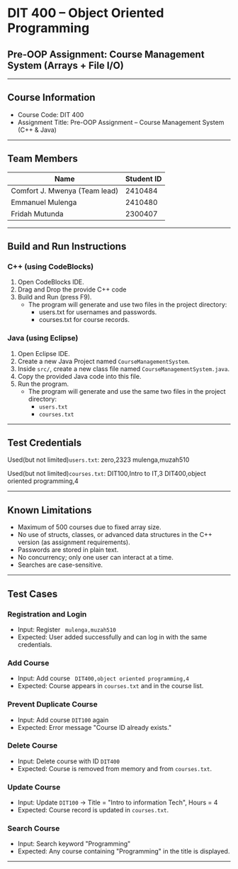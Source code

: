 # DIT 400 – Object Oriented Programming  
## Pre-OOP Assignment: Course Management System (Arrays + File I/O)

---

## Course Information
- Course Code: DIT 400  
- Assignment Title: Pre-OOP Assignment – Course Management System (C++ & Java)

---

## Team Members

| Name                | Student ID |
|---------------------|------------|
| Comfort J. Mwenya (Team lead)| 2410484    |
| Emmanuel Mulenga    | 2410480    |
| Fridah Mutunda      | 2300407    |

---

## Build and Run Instructions

### C++ (using CodeBlocks)
1. Open CodeBlocks IDE.
2. Drag and Drop the provide C++ code     
3. Build and Run (press F9).  
   - The program will generate and use two files in the project directory:  
     - users.txt for usernames and passwords.  
     - courses.txt for course records.

### Java (using Eclipse)
1. Open Eclipse IDE.  
2. Create a new Java Project named `CourseManagementSystem`.  
3. Inside `src/`, create a new class file named `CourseManagementSystem.java`.  
4. Copy the provided Java code into this file.  
5. Run the program.  
   - The program will generate and use the same two files in the project directory:  
     - `users.txt`  
     - `courses.txt`  

---

## Test Credentials

Used(but not limited)`users.txt`:
    zero,2323
    mulenga,muzah510

Used(but not limited)`courses.txt`:
    DIT100,Intro to IT,3
    DIT400,object oriented programming,4


---

## Known Limitations
- Maximum of 500 courses due to fixed array size.  
- No use of structs, classes, or advanced data structures in the C++ version (as assignment requirements).  
- Passwords are stored in plain text.  
- No concurrency; only one user can interact at a time.  
- Searches are case-sensitive.  

---

## Test Cases

### Registration and Login
- Input: Register ` mulenga,muzah510`  
- Expected: User added successfully and can log in with the same credentials.  

### Add Course
- Input: Add course ` DIT400,object oriented programming,4`  
- Expected: Course appears in `courses.txt` and in the course list.  

### Prevent Duplicate Course
- Input: Add course `DIT100` again  
- Expected: Error message "Course ID already exists."  

### Delete Course
- Input: Delete course with ID `DIT400`  
- Expected: Course is removed from memory and from `courses.txt`.  

### Update Course
- Input: Update `DIT100` → Title = "Intro to information Tech", Hours = 4  
- Expected: Course record is updated in `courses.txt`.  

### Search Course
- Input: Search keyword "Programming"  
- Expected: Any course containing "Programming" in the title is displayed.  

---
